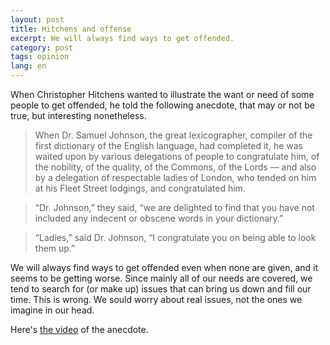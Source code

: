 ```yaml
---
layout: post
title: Hitchens and offense
excerpt: We will always find ways to get offended.
category: post
tags: opinion
lang: en
---
```


When Christopher Hitchens wanted to illustrate the want or need of some people to get offended, he told the following anecdote, that may or not be true, but interesting nonetheless.

>When Dr. Samuel Johnson, the great lexicographer, compiler of the first dictionary of the English language, had completed it, he was waited upon by various delegations of people to congratulate him, of the nobility, of the quality, of the Commons, of the Lords  —  and also by a delegation of respectable ladies of London, who tended on him at his Fleet Street lodgings, and congratulated him.

>“Dr. Johnson,” they said, “we are delighted to find that you have not included any indecent or obscene words in your dictionary.”

>“Ladies,” said Dr. Johnson, “I congratulate you on being able to look them up.”

We will always find ways to get offended even when none are given, and it seems to be getting worse. Since mainly all of our needs are covered, we tend to search for (or make up) issues that can bring us down and fill our time. This is wrong. We sould worry about real issues, not the ones we imagine
 in our head.

Here's [the video](https://youtu.be/HHwvT4Xl5Uo) of the anecdote.